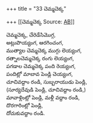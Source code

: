 +++
title = "33 చెమ్మచెక్క"

+++
[[చెమ్మచెక్క	Source: [AB](https://andhrabharati.com/strI_bAla/bAlabhASha/chemmachekka.html)]]

  
చెమ్మచెక్క, చేరెడేసిమొగ్గ,  
అట్లుపొయ్యంగ, ఆరగించంగ,  
ముత్యాల చెమ్మచెక్క ముగ్గు లెయ్యంగ,  
రత్నాలచెమ్మచెక్క రంగు లెయ్యంగ,  
పగడాల చెమ్మచెక్క పంది రెయ్యంగ,  
పందిట్లో మాబావ పెండ్లి చెయ్యంగ,  
చూచివద్దాం రండి, సుబ్బరాయుడు పెండ్లి,  
(సూర్యదేవుడి పెండ్లి, చూచివద్దాం రండి,)  
మావాళ్లింట్లో పెండ్లి, మళ్లీ వద్దాం రండి,  
దొరగారింట్లో పెండ్లి,  
దోచుకువద్దాం రండి.  
